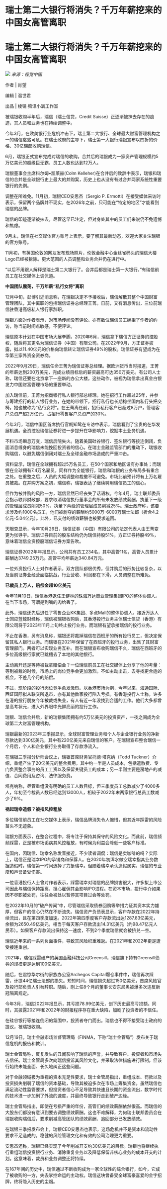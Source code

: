 # 瑞士第二大银行将消失？千万年薪挖来的中国女高管离职

# 瑞士第二大银行将消失？千万年薪挖来的中国女高管离职

![](https://inews.gtimg.com/news_bt/O23q56l98wJ0YdfIAmOWV0e50KB35Ql5MGBd3RnB2uha0AA/1000)
_来源：视觉中国_

作者 | 肖望

编辑 | 温世君

出品 | 棱镜·腾讯小满工作室

被瑞银收购半年后，瑞信（瑞士信贷，Credit Suisse）正逐渐被抹去存在的痕迹，其人员和业务也在持续调整中。

今年3月，在欧美银行业危机冲击下，瑞士第二大银行、全球最大财富管理机构之一的瑞信岌岌可危。在瑞士政府的主导下，瑞士第一大银行瑞银宣布以四折的价格、30亿瑞郎收购瑞信。

6月，瑞银正式宣布完成对瑞信的收购。合并后的瑞银成为一家资产管理规模约5万亿美元的超级巨无霸，员工人数也达到12万人。

瑞银董事会主席科尔姆•凯莱赫(Colm
Kelleher)在合并后的致辞中表示，瑞银和瑞信的合并是全球银行史上最大的并购案，历史上也从没有有过合并两家系统性重要银行的先例。

调整在所难免。11月初，瑞银CEO安思杰（Sergio P.
Ermotti）在接受媒体采访时表示，保留两个品牌并不现实，在2026年之前，只可能在“特定的地区”才能看到瑞信的品牌。

瑞信的印迹逐渐被抹去，尽管这早已注定，但对身处其中的员工们来说仍不免遗憾和焦虑。

9月末，瑞信在社交媒体官方账号上表示，要了解其最新动态，欢迎大家关注瑞银的官方账号。

11月初，有英国伦敦的网友发布现场照片，伦敦金融中心金丝雀码头的瑞信大楼Logo已经被拆除。更大范围的人员调整和业务合并仍在进行中。

“以后不用跟人解释是瑞士第二大银行了。合并后都是瑞士第一大银行。”有瑞信前员工在社交媒体上调侃道。

**中国团队震荡，千万年薪“私行女将”离职**

12月中旬，彭博引述消息称，在瑞银决定不予接收后，瑞信解散其整个中国财富管理团队，其中离职的包括瑞信证券总经理王菁。日前，又有消息传出，三位前瑞信驻香港高级私人银行家辞职。

瑞银方面对作者表示，对市场传闻没有评论。亦有数位瑞信员工婉拒了作者的约访，称当前时间点敏感，不便评论。

瑞信原本计划在中国市场大展拳脚。2020年6月，瑞信拿下瑞信方正证券的控股权，随后将其更名为瑞信证券（中国）有限公司。在2022年9月，方正证券披露，拟以11.40亿元的价格向瑞信转让瑞信证券49%的股权。瑞信证券有望成为在华第三家外资全资券商。

2022年9月29日，瑞信任命王菁为瑞信证券总经理。据欧洲货币当时报道，王菁的年薪达到200万美元，完成业绩目标后的薪资最高可达350万美元。有公司人士称，瑞信还要在北京拿下一座新的办公大楼。这些动作，被视为瑞信拿出真金白银发力中国财富管理市场的重要举动。

加入瑞信前，王菁为招商银行私人银行部总经理。她在招行工作超过25年，并参与筹建招行的私人银行业务，在她的带领下，招行私行也长期稳坐国内私行头把交椅，她也被称为“私行女将”。在王菁离任前，招行私行客户已超过8万户，管理客户总资产超2万亿元，占招行零售客户总资产的30%。

今年3月，瑞信中国区首席执行官胡知鸷在专访中表示，瑞信看到了宝贵的在华发展机遇。全资控股瑞信证券将进一步提升在华影响力，挖掘本土业务机遇。

不料市场瞬息万变，瑞信后院失火。随着美国硅谷银行、签名银行等接连倒闭，负面消息缠身的瑞信未能挽回投资者的信心。在瑞士金融监管部门的推动下，瑞银收购瑞信，以避免瑞信倒闭对瑞士及全球金融市场造成的严重冲击。

资料显示，瑞信在全球拥有超过5万名员工，在50个国家和地区设有办事处；而瑞银在全球拥有7.4万名雇员。同样作为全能银行，瑞信和瑞银的业务布局多有重合之处。在重整之后，人员的大幅调整和裁撤不可避免。市场此前预计将有上万名雇员被裁。在并购方案之初，瑞信称，瑞银表达了继续聘用瑞信员工的信心。

但作为被并购的风险一方，瑞信显然已经丧失了话语权。今年4月，瑞士联邦委员会指示联邦财政部，要求取消瑞信执行董事会的所有未发放绩效薪酬，执董下一级的管理层成员削减50%，执董下两级的管理层成员削减25%。瑞士政府称，该要求涉及约1000名员工，他们被剥夺的薪酬约5000万-6000万瑞士法郎（折合4.2亿元-5.04亿元）。此外，已支付的绩效薪酬也被要求追回。

天眼查显示，今年10月26日，瑞信证券（中国）有限公司的法定代表人由王菁变更为张铮宇。瑞信证券目前的股东结构仍为瑞信持股51%，方正证券持股49%，意味着瑞信全资控股瑞信证券方案告吹。

瑞信证券2022年年报显示，公司共有员工234名，其中高管11名，高管人员累计薪酬达3749.25万元。高管平均年薪达340.84万元。

一位外资投行人士对作者表示，双方团队都很优秀，但并购后的形势比较复杂，以及当前证券业经营面临挑战，行业营收、利润都在下滑，人员调整在所难免。

**已裁员上万人，赔偿金超10亿美元**

今年11月10日，瑞信香港退任王健林的珠海万达商业管理集团IPO的整体协调人。在当下市场，可谓是到嘴的肉给丢了。

此外，瑞信还先后退任了零售企业KK集团、多点Mall的整体协调人。接近万达人士回应蓝鲸财经称，瑞信被瑞银收购后，其香港投行业务主体瑞士信贷（香港）有限公司将于2023年11月上旬终止投行业务。而瑞银有望承接瑞信的投行业务。

不止在香港，另有消息称，瑞银还将裁掉瑞信在西班牙的所有投行员工，但决定保留其私人银行业务。而瑞银在2021年保留了在西班牙的投行业务，出售了其财富管理部门。两者可以实现业务互补。而在瑞银宣布收购瑞信不久，瑞信在西班牙的多位高级银行家就已跳槽去了本地的其他银行。

主动离开还是等待被裁拿赔偿金？一位瑞信前员工在社交媒体上分享了他的考量：等到被裁的时候，市场上的岗位竞争会更加激烈。不如主动出击，去寻找更合适的机会，不差几个月的赔偿。

不过，现阶段的投行岗位竞争愈发激烈。以香港市场为例，今年以来，海通国际、西证国际拟从联交所退市，亦有其他数家投行陷入亏损。有香港投行人士称，许多在港的投行朋友今年被裁或失业，有人有近一年没找到合适的工作。他们大多都曾是高考状元，进入外界眼中光鲜亮丽的投行工作。

瑞银、瑞信合并后，新的瑞银集团拥有约5万亿美元的投资资产，一夜之间成为全球第二大财富管理机构。

瑞银最新的2023年三季报显示，全球财富管理业务和个人与企业银行业务的净新存款达到330亿美元，其中有220亿美元来自瑞信的客户。在瑞银宣布整合瑞信一个月后，个人和企业银行业务取得了存款净流入。

在瑞银三季报分析师会议上，瑞银首席财务官托德·塔克纳（Todd
Tuckner）介绍，重组产生了20亿美元的整合费用，其中约一半是人员成本，包括遣散费、专门负责整合事务的员工工资以及保留关键员工的成本；另一半则主要是房地产的减值、合同费用及咨询、法律服务费。

塔克纳称，尽管重组没有明确的员工人数目标，但三季度员工总数减少了4000多人，年初至今裁员人数已经达到13000人，相较于2022年末两家银行总员工数减少了9%。

**祸起瑞幸造假？被指风控粗放**

多位瑞信前员工在社交媒体上表示，瑞信品牌消失令人惋惜，但其近年踩雷的风险苗头不无迹象。

瑞银方面表示，在整合过程中，将专注于保持其保守的风险文化。而此前，瑞信频频踩雷，正是被市场诟病其风控粗放，有时候为利益会降低一些客户标准。

在国内，因瑞信、瑞幸名称发音接近，不少读者调侃：瑞信是卖咖啡的吗？实际上，瑞信正是瑞幸IPO的承销商和保荐人。在2020年初浑水做空瑞幸指其业务数据造假时，瑞信第一时间选择了力挺瑞幸。但随着瑞幸承认造假属实，瑞信的专业度和声誉备受伤害。

一位香港投行人士曾对作者表示，踩雷瑞幸对瑞信的品牌损害很大，许多拟上市公司因此与瑞信保持距离，担心雇佣其会影响IPO进程。在资本市场，投行中介如果因不尽职被处罚，往往会被处以暂停其项目过会等处罚。

在2022年10月的“破产传闻”中，尽管瑞信采取债券回购等举措力证其资本实力雄厚，但客户的信心仍然在不断流失。瑞信资产负债表显示，客户存款在2022年持续流出，且在第四季度加速。2022年第四季度客户存款流出达1287.83亿美元，余额为2650.49亿美元，相当于每天客户存款流出14.31亿美元（约98.47亿元人民币）。如果客户存款流出保持这一速度，不到2个季度瑞信就会被挤兑一空。

瑞信近年来的一系列负面事件，导致其风险积重难返。在2021年和2022年更是遭受接连重创。

2021年，瑞信踩雷破产的英国金融科技公司Greensill，瑞信旗下持有Greensill债券的规模更是达到100亿美元。

随后，在震惊华尔街的家族办公室Archegos
Capital爆仓事件中，瑞信再次踩雷，计提44亿瑞士法郎的损失。短短时间，瑞信损失超过150亿美元，首席风险官及投行部负责人引咎辞职。随后，刚上任8个月的董事长安东尼奥被爆多次违反新冠隔离规定。

今年3月，瑞信2022年报显示，其亏损78.99亿美元，创下历史最高亏损额。同时，其披露2021年和2022年的财报程序存在重大缺陷，加剧了投资者的不信任。

在硅谷银行等接连倒闭的氛围中，投资者夺门而出。瑞信也不得不接受瑞士政府的提议，被瑞银收购。

12月19日，瑞士金融市场监督管理局（FINMA，下称“瑞士金管局”）发布关于瑞信危机的报告和教训。

瑞士金管局称，反复发生的丑闻影响了瑞信的声誉，并导致客户、投资者和市场失去信任。瑞士金管局多次向瑞信投诉其风险文化，并采取法律措施进行限制。但该行始终未能全面、长久地纠正这些问题。

对于金融领域极为重视的资本充足性要求，瑞士金管局指出，重组成本、罚款以及投资损失削弱了瑞信的资本基础，导致其被迫多次在市场上筹集资金。虽然瑞信也满足流动性监管要求，但投资者信心不足导致其快速且长期的资金流出，数字时代的技术进一步加剧了外流的速度，并最终导致银行走到破产边缘。

瑞士金管局指出，即使在亏损严重的年份，高管们的绩效薪酬依然很高。而瑞信的大股东们都没有意识到要去调整绩效薪酬。这也不难解释，为何瑞士联邦委员会在瑞银收购瑞信后，要求削减高管团队的绩效薪酬、追回部分已发放绩效。

在瑞银三季报发布会上，瑞银CEO安思杰也表示，这场危机并不是资本和流动性要求不足造成的。稳健的风险管理文化和有效的公司治理更为重要。

安思杰还称，瑞银已经实现了今年削减开支约30亿美元的目标。瑞银也将继续执行重组瑞信投资银行业务、消除重复业务以及降低保留非核心业务的成本开支的计划。这意味着，裁员和业务调整还将持续。

在167年间的历史中，瑞信通过不断收购成为一家全球性的综合银行，如今，它成了被收购的一方，失去掌控命运的主动权。瑞信这块曾备受全球富豪喜爱的金字招牌，终将隐入历史的尘烟。


